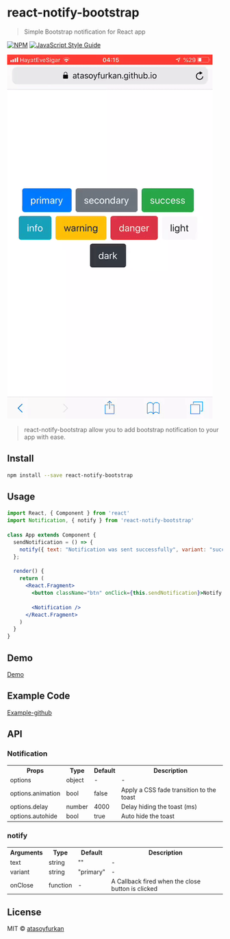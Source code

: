 # react-notify-bootstrap

> Simple Bootstrap notification for React app


[![NPM](https://img.shields.io/npm/v/react-notify-bootstrap.svg)](https://www.npmjs.com/package/react-notify-bootstrap) [![JavaScript Style Guide](https://img.shields.io/badge/code_style-standard-brightgreen.svg)](https://standardjs.com)

![NPM](https://raw.githubusercontent.com/atasoyfurkan/react-notify-bootstrap/master/demo.gif)


> react-notify-bootstrap allow you to add bootstrap notification to your app with ease.


## Install

```bash
npm install --save react-notify-bootstrap
```

## Usage

```jsx
import React, { Component } from 'react'
import Notification, { notify } from 'react-notify-bootstrap'

class App extends Component {
  sendNotification = () => {
    notify({ text: "Notification was sent successfully", variant: "success" });
  };

  render() {
    return (
      <React.Fragment>
        <button className="btn" onClick={this.sendNotification}>Notify!</button>

        <Notification />
      </React.Fragment>
    )
  }
}
```

## Demo
[Demo](https://atasoyfurkan.github.io/react-notify-bootstrap/)


## Example Code
[Example-github](https://github.com/atasoyfurkan/react-notify-bootstrap/tree/master/example)


## API

### Notification

<table>
  <tr>
    <th>Props</th>
    <th>Type</th>
    <th>Default</th>
    <th>Description</th>
  </tr>
  <tr>
    <td>options</td>
    <td>object</td>
    <td>-</td>
    <td>-</td>    
  </tr>
  <tr>
    <td>options.animation</td>
    <td>bool</td>
    <td>false</td>
    <td>Apply a CSS fade transition to the toast</td>
  </tr>
  <tr>
    <td>options.delay</td>
    <td>number</td>
    <td>4000</td>
    <td>Delay hiding the toast (ms)</td>
  </tr>
  <tr>
    <td>options.autohide</td>
    <td>bool</td>
    <td>true</td>
    <td>Auto hide the toast</td>
  </tr>
</table>

### notify

<table>
  <tr>
    <th>Arguments</th>
    <th>Type</th>
    <th>Default</th>
    <th>Description</th>
  </tr>
  <tr>
    <td>text</td>
    <td>string</td>
    <td>""</td>
    <td>-</td>    
  </tr>
  <tr>
    <td>variant</td>
    <td>string</td>
    <td>"primary"</td>
    <td>-</td>    
  </tr>
  <tr>
    <td>onClose</td>
    <td>function</td>
    <td>-</td>
    <td>A Callback fired when the close button is clicked</td>
  </tr>
 </table>



## License

MIT © [atasoyfurkan](https://github.com/atasoyfurkan)
